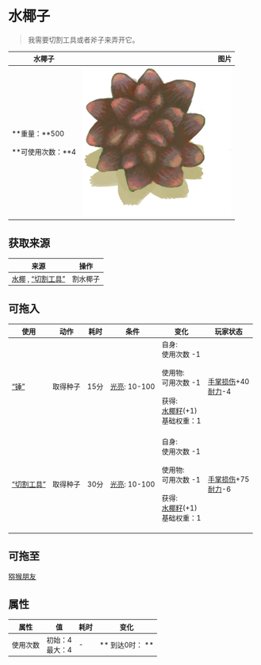 # 水椰子  
> 我需要切割工具或者斧子来弄开它。  
  
  水椰子  |   图片   
 ----  |  ----:   
 **重量：**500<br><br>**可使用次数：**4  |  ![](Sprite/NipaFruit.png)   
  
## 获取来源  
来源  |  操作  
----  |  ----  
[水椰](NipaPalm.md) , [“切割工具”](tag_Cutter.md)  |  割水椰子  
## 可拖入  
使用  |  动作  |  耗时  |  条件  |  变化  |  玩家状态  
----  |  ----  |  ----  |  ----  |  ----  |  ----  
[“锤”](tag_Axe.md)  |  取得种子  |  15分  |  [光亮](Light.md): 10-100  |  自身:<br>使用次数  -1<br><br>使用物:<br>可用次数  -1<br><br>获得:<br>[水椰籽](NipaSeeds.md)(+1)<br>基础权重：1<br><br>  |  [手掌损伤](HandDamage.md)+40<br>[耐力](Stamina.md)-4  
[“切割工具”](tag_Cutter.md)  |  取得种子  |  30分  |  [光亮](Light.md): 10-100  |  自身:<br>使用次数  -1<br><br>使用物:<br>可用次数  -1<br><br>获得:<br>[水椰籽](NipaSeeds.md)(+1)<br>基础权重：1<br><br>  |  [手掌损伤](HandDamage.md)+75<br>[耐力](Stamina.md)-6  
## 可拖至  
[猕猴朋友](MacaqueFriend.md)  
## 属性   
属性  |  值  |  耗时  |  变化  
----  |  ----  |  ----  |  ----  
使用次数  |  初始：4<br>最大：4  |  -  |  ** 到达0时： **  
